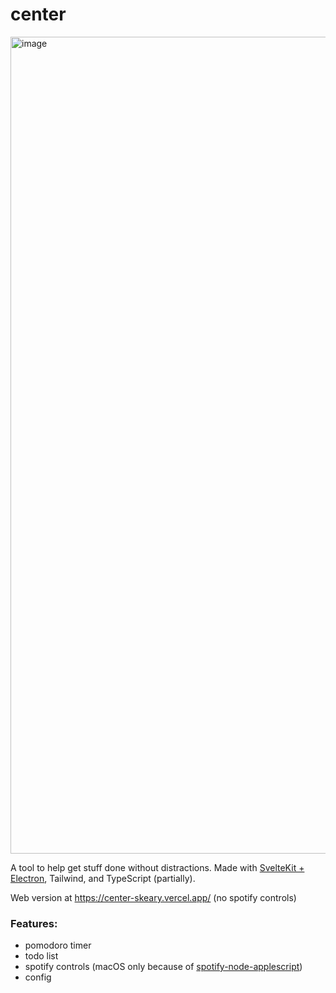 # center

<img
	width="1307"
	alt="image"
	src="https://user-images.githubusercontent.com/77034153/233804275-abbacb0c-fcdc-45b5-b9a6-8682598179e4.png"
/>

A tool to help get stuff done without distractions. Made with [SvelteKit + Electron](https://github.com/FractalHQ/sveltekit-electron), Tailwind, and TypeScript (partially).

Web version at https://center-skeary.vercel.app/ (no spotify controls)

### Features:

- pomodoro timer
- todo list
- spotify controls (macOS only because of [spotify-node-applescript](https://github.com/andrehaveman/spotify-node-applescript))
- config
